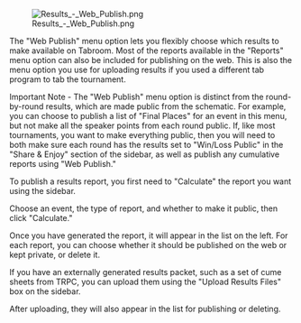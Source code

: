 <figure>
<img src="Results_-_Web_Publish.png"
title="Results_-_Web_Publish.png" />
<figcaption>Results_-_Web_Publish.png</figcaption>
</figure>

The "Web Publish" menu option lets you flexibly choose which results to
make available on Tabroom. Most of the reports available in the
"Reports" menu option can also be included for publishing on the web.
This is also the menu option you use for uploading results if you used a
different tab program to tab the tournament.

Important Note - The "Web Publish" menu option is distinct from the
round-by-round results, which are made public from the schematic. For
example, you can choose to publish a list of "Final Places" for an event
in this menu, but not make all the speaker points from each round
public. If, like most tournaments, you want to make everything public,
then you will need to both make sure each round has the results set to
"Win/Loss Public" in the "Share & Enjoy" section of the sidebar, as well
as publish any cumulative reports using "Web Publish."

To publish a results report, you first need to "Calculate" the report
you want using the sidebar.

Choose an event, the type of report, and whether to make it public, then
click "Calculate."

Once you have generated the report, it will appear in the list on the
left. For each report, you can choose whether it should be published on
the web or kept private, or delete it.

If you have an externally generated results packet, such as a set of
cume sheets from TRPC, you can upload them using the "Upload Results
Files" box on the sidebar.

After uploading, they will also appear in the list for publishing or
deleting.